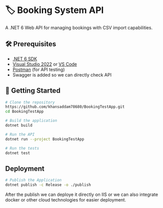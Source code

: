 # 🏷️ Booking System API

A .NET 6 Web API for managing bookings with CSV import capabilities.

## 🛠️ Prerequisites

- [.NET 6 SDK](https://dotnet.microsoft.com/download/dotnet/6.0)
- [Visual Studio 2022](https://visualstudio.microsoft.com/) or [VS Code](https://code.visualstudio.com/)
- [Postman](https://www.postman.com/) (for API testing)
- Swagger is added so we can directly check API

## 🚀 Getting Started

```bash
# Clone the repository
https://github.com/khansaddam78680/BookingTestApp.git
cd BookingTestApp

# Build the application
dotnet build

# Run the API
dotnet run --project BookingTestApp

# Run the tests
dotnet test
```

## Deployment

```bash
# Publish the Application
dotnet publish -c Release -o ./publish
```

After the publish we can deploye it directly on IIS or we can also integrate docker or other cloud technologies for easier deployment.
